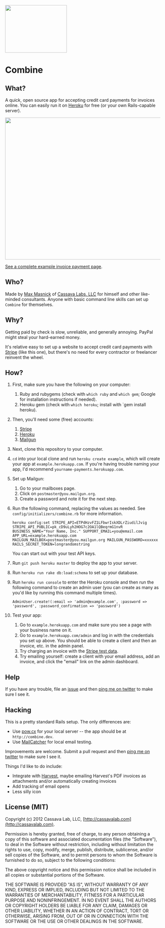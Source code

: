 <img src="https://dl.dropbox.com/u/634/permanent/combine/combine.gif" width="200" height="154">

Combine
=======

What?
-----

A quick, open source app for accepting credit card payments for invoices online.
You can easily run it on [Heroku] for free (or your own Rails-capable server).

<img src="https://dl.dropbox.com/u/634/permanent/combine/example.png" width="600" height="460">

[See a complete example invoice payment page](https://dl.dropbox.com/u/634/permanent/combine/example/index.html).

Who?
----

Made by [Max Masnick] of [Cassava Labs, LLC] for himself and other like-minded consultants.
Anyone with basic command line skills can set up `Combine` for themselves.

Why?
----

Getting paid by check is slow, unreliable, and generally annoying. PayPal might
steal your hard-earned money.

It's relative easy to set up a website to accept credit card payments with [Stripe]
(like this one), but there's no need for every contractor or freelancer reinvent the
wheel.

How?
---

1.  First, make sure you have the following on your computer:

    1. Ruby and rubygems (check with `which ruby` and `which gem`; Google for installation instructions if needed).
    2. Heroku gem (check with `which heroku`; install with `gem install heroku).

2.  Then, you'll need some (free) accounts:

    1. [Stripe]
    2. [Heroku]
    3. [Mailgun]

3.  Next, clone this repository to your computer.

4.  `cd` into your local clone and run `heroku create example`, which will create your app at `example.herokuapp.com`. If you're having trouble naming your app, I'd recommend `yourname-payments.herokuapp.com`.

5.  Set up Mailgun:

    1. Go to your mailboxes page.
    2. Click on `postmaster@you.mailgun.org`.
    3. Create a password and note it for the next step.

6.  Run the following command, replacing the values as needed. See `config/initializers/combine.rb` for more information.

        heroku config:set STRIPE_API=ETPdHzvFZ1LFbwrIskXDLrZiudilJvig STRIPE_API_PUBLIC=pk_cD9uLyh2HOG7c2OA1lQBeqrmG1nvR BUSINESS_NAME="Your Name, Inc." SUPPORT_EMAIL=you@email.com APP_URL=example.herokuapp.com MAILGUN_MAILBOX=postmaster@you.mailgun.org MAILGUN_PASSWORD=xxxxxx RAILS_SECRET_TOKEN=longrandomstring

    You can start out with your test API keys.

6.  Run `git push heroku master` to deploy the app to your server.

7.  Run `heroku run rake db:load:schema` to set up your database.

8.  Run `heroku run console` to enter the Heroku console and then run the following command to create an admin user (you can create as many as you'd like by running this command multiple times).

        AdminUser.create!(:email => 'admin@example.com', :password => 'password', :password_confirmation => 'password')

9.  Test your app:

    1. Go to `example.herokuapp.com` and make sure you see a page with your business name on it.
    2. Go to `example.herokuapp.com/admin` and log in with the credentials you set up above. You should be able to create a client and then an invoice, etc. in the admin panel.
    3. Try charging an invoice with the [Stripe test data](https://stripe.com/docs/testing).
    4. Try emailing yourself: create a client with your email address, add an invoice, and click the "email" link on the admin dashboard.

Help
----

If you have any trouble, file an [issue](https://github.com/masnick/combine/issues) and then [ping me on twitter](https://twitter.com/masnick) to make sure I see it.


Hacking
-------

This is a pretty standard Rails setup. The only differences are:

- Use [pow.cx](http://pow.cx) for your local server -- the app should be at `http://combine.dev`.
- Use [MailCatcher](http://mailcatcher.me/) for local email testing.

Improvements are welcome. Submit a pull request and then [ping me on twitter](https://twitter.com/masnick) to make sure I see it.

Things I'd like to do include:

- Integrate with [Harvest], maybe emailing Harvest's PDF invoices as attachments and/or automatically creating invoices
- Add tracking of email opens
- Less silly icon

[Cassava Labs, LLC]: http://cassavalabs.com
[Max Masnick]: http://www.maxmasnick.com
[Harvest]: http://getharvest.com
[Stripe]: http://stripe.com
[Mailgun]: http://mailgun.com
[Heroku]: http://heroku.com

License (MIT)
-------------

Copyright (c) 2012 Cassava Lab, LLC, [http://cassavalab.com](http://cassavalab.com).

Permission is hereby granted, free of charge, to any person obtaining
a copy of this software and associated documentation files (the
"Software"), to deal in the Software without restriction, including
without limitation the rights to use, copy, modify, merge, publish,
distribute, sublicense, and/or sell copies of the Software, and to
permit persons to whom the Software is furnished to do so, subject to
the following conditions:

The above copyright notice and this permission notice shall be
included in all copies or substantial portions of the Software.

THE SOFTWARE IS PROVIDED "AS IS", WITHOUT WARRANTY OF ANY KIND,
EXPRESS OR IMPLIED, INCLUDING BUT NOT LIMITED TO THE WARRANTIES OF
MERCHANTABILITY, FITNESS FOR A PARTICULAR PURPOSE AND
NONINFRINGEMENT. IN NO EVENT SHALL THE AUTHORS OR COPYRIGHT HOLDERS BE
LIABLE FOR ANY CLAIM, DAMAGES OR OTHER LIABILITY, WHETHER IN AN ACTION
OF CONTRACT, TORT OR OTHERWISE, ARISING FROM, OUT OF OR IN CONNECTION
WITH THE SOFTWARE OR THE USE OR OTHER DEALINGS IN THE SOFTWARE.